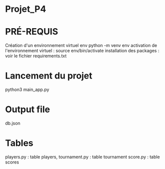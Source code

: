 # Projet_P4

# PRÉ-REQUIS 
Création d'un environnement virtuel env
python -m venv env
activation de l'environnement virtuel : source env/bin/activate
installation des packages : voir le fichier requirements.txt

# Lancement du projet
python3 main_app.py

# Output file 
db.json

# Tables
players.py : table players,
tournament.py : table tournament
score.py : table scores
